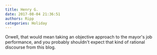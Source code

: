 ```yaml
---
title: Henry G.
date: 2017-08-04 21:36:51
authors: Ripp
categories: Holiday
---
```


 Orwell, that would mean taking an objective approach to the mayor's job performance, and you probably shouldn't expect that kind of rational discourse from this blog.